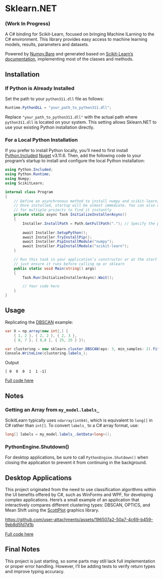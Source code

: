 # Sklearn.NET
### (Work In Progress)

A C# binding for Scikit-Learn, focused on bringing Machine lLarning to the C# environment. This library provides easy access to machine learning models, results, parameters and datasets.

Powered by [Numpy.Bare](https://github.com/SciSharp/Numpy.NET) and generated based on [Scikit-Learn’s documentation](https://scikit-learn.org/stable/index.html), implementing most of the classes and methods.

## Installation

### If Python is Already Installed

Set the path to your `python311.dll` file as follows:

```csharp
Runtime.PythonDLL = "your_path_to_python311.dll";
```

Replace `"your_path_to_python311.dll"` with the actual path where `python311.dll` is located on your system. This setting allows Sklearn.NET to use your existing Python installation directly.


### For a Local Python Installation

If you prefer to install Python locally, you’ll need to first install [Python.Included](https://github.com/henon/Python.Included) [Nuget](https://www.nuget.org/packages/Python.Included/3.11.6) v3.11.6. Then, add the following code to your program’s startup to install and configure the local Python installation:

```csharp
using Python.Included;
using Python.Runtime;
using Numpy;
using ScikitLearn;
```

```csharp
internal class Program
{
    // Define an asynchronous method to install numpy and scikit-learn; this may take a few minutes the first time.
    // Once installed, startup will be almost immediate. You can also copy the installation to a fixed location
    // for multiple projects to find it instantly
    private static async Task InitializeInstallerAsync()
    {
        Installer.InstallPath = Path.GetFullPath("."); // Specify the path for the local installation
    
        await Installer.SetupPython();
        await Installer.TryInstallPip();
        await Installer.PipInstallModule("numpy");
        await Installer.PipInstallModule("scikit-learn");
    }

    // Run this task in your application’s constructor or at the start of your code,
    // just ensure it runs before calling np or sklearn
    public static void Main(string[] args)
    {
        Task.Run(InitializeInstallerAsync).Wait();

        // Your code here
    }
}
```

## Usage

Replicating the [DBSCAN](https://scikit-learn.org/stable/modules/generated/sklearn.cluster.DBSCAN.html) example:

```csharp
var X = np.array(new int[,] {
    { 1, 2 }, { 2, 2 }, { 2, 3 },
    { 8, 7 }, { 8,8 }, { 25, 25 } });

var clustering = new sklearn.cluster.DBSCAN(eps: 3, min_samples: 2).fit(X);
Console.WriteLine(clustering.labels_);
```
Output
```
[ 0  0  0  1  1 -1]
```
[Full code here](https://github.com/KosmosWerner/ScikitLearn.Net/blob/main/Examples/ConsoleExample)

## Notes
### Getting an Array from `my_model.labels_`
ScikitLearn typically uses `ndarray(int64)`, which is equivalent to `long[]` in C# rather than `int[]`. To convert `labels_` to a C# array format, use:

```csharp
long[] labels = my_model.labels_.GetData<long>();
```

### PythonEngine.Shutdown()
For desktop applications, be sure to call `PythonEngine.Shutdown()` when closing the application to prevent it from continuing in the background.

## Desktop Applications

This project originated from the need to use classification algorithms within the UI benefits offered by C#, such as WinForms and WPF, for developing complex applications. Here’s a small example of an application that interactively compares different clustering types: DBSCAN, OPTICS, and Mean Shift using the [ScottPlot](https://github.com/ScottPlot/ScottPlot) graphics library.

https://github.com/user-attachments/assets/196507a2-50a7-4c69-b459-9eb8d5fd7d1b

[Full code here](https://github.com/KosmosWerner/ScikitLearn.Net/tree/main/Examples/ClusterExample)

## Final Notes
This project is just starting, so some parts may still lack full implementation or proper error handling. However, I’ll be adding tests to verify return types and improve typing accuracy.
